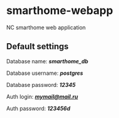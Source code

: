 # smarthome-webapp
NC smarthome web application
## Default settings
Database name: ***smarthome_db***

Database username: ***postgres***

Database password: ***12345***

Auth login: ***mymail@mail.ru***

Auth password: ***123456d***


